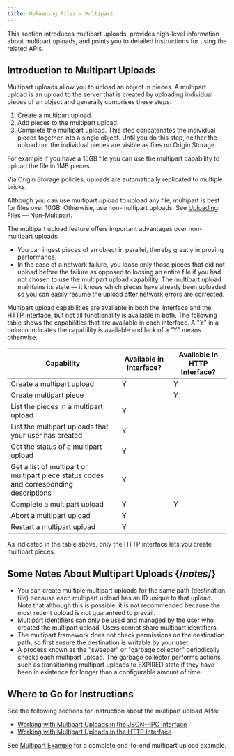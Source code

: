 ```yaml
---
title: Uploading Files — Multipart
---
```

This section introduces multipart uploads, provides high-level information about multipart uploads, and points you to detailed instructions for using the related APIs.

## Introduction to Multipart Uploads

Multipart uploads allow you to upload an object in pieces. A multipart upload is an upload to the server that is created by uploading individual pieces of an object and generally comprises these steps:

1. Create a multipart upload.
2. Add pieces to the multipart upload.
3. Complete the multipart upload. This step concatenates the individual pieces together into a single object. Until you do this step, neither the upload nor the individual pieces are visible as files on Origin Storage.

For example if you have a 15GB file you can use the multipart capability to upload the file in 1MB pieces.

<Callout type="info">Via Origin Storage policies, uploads are automatically replicated to multiple bricks.</Callout>

<Callout type="info">Although you can use multipart upload to upload any file, multipart is best for files over 10GB. Otherwise, use non-multipart uploads. See [Uploading Files — Non-Multipart](/delivery/storage/apis/api_calls/uploading_files_nonmultipart).</Callout>

The multipart upload feature offers important advantages over non-multipart uploads:

- You can ingest pieces of an object in parallel, thereby greatly improving performance.
- In the case of a network failure, you loose only those pieces that did not upload before the failure as opposed to loosing an entire file if you had not chosen to use the multipart upload capability. The multipart upload maintains its state — it knows which pieces have already been uploaded so you can easily resume the upload after network errors are corrected.

Multipart upload capabilities are available in both the  interface and the HTTP interface, but not all functionality is available in both. The following table shows the capabilities that are available in each interface. A "Y" in a column indicates the capability is available and lack of a "Y" means otherwise.

| Capability | Available in Interface? | Available in HTTP Interface? |
| --- | --- | --- |
| Create a multipart upload | Y   | Y   |
| Create multipart piece |     | Y   |
| List the pieces in a multipart upload | Y   |     |
| List the multipart uploads that your user has created | Y   |     |
| Get the status of a multipart upload | Y   |     |
| Get a list of multipart or multipart piece status codes and corresponding descriptions | Y   |     |
| Complete a multipart upload | Y   | Y   |
| Abort a multipart upload | Y   |     |
| Restart a multipart upload | Y   |     |

As indicated in the table above, only the HTTP interface lets you create multipart pieces.

## Some Notes About Multipart Uploads  {/*notes*/}

- You can create multiple multipart uploads for the same path (destination file) because each multipart upload has an ID unique to that upload. Note that although this is possible, it is not recommended because the most recent upload is not guaranteed to prevail.
- Multipart identifiers can only be used and managed by the user who created the multipart upload. Users cannot share multipart identifiers.
- The multipart framework does not check permissions on the destination path, so first ensure the destination is writable by your user.
- A process known as the "sweeper" or "garbage collector" periodically checks each multipart upload. The garbage collector performs actions such as transitioning multipart uploads to EXPIRED state if they have been in existence for longer than a configurable amount of time.

## Where to Go for Instructions

See the following sections for instruction about the multipart upload APIs:

- [Working with Multipart Uploads in the JSON-RPC Interface](/delivery/storage/apis/api_calls/working_with_multipart_json)
- [Working with Multipart Uploads in the HTTP Interface](/delivery/storage/apis/api_calls/working_with_multipart_http)

See [Multipart Example](/delivery/storage/apis/reference_materials/file_upload_examples/#multipart-example) for a complete end-to-end multipart upload example.
